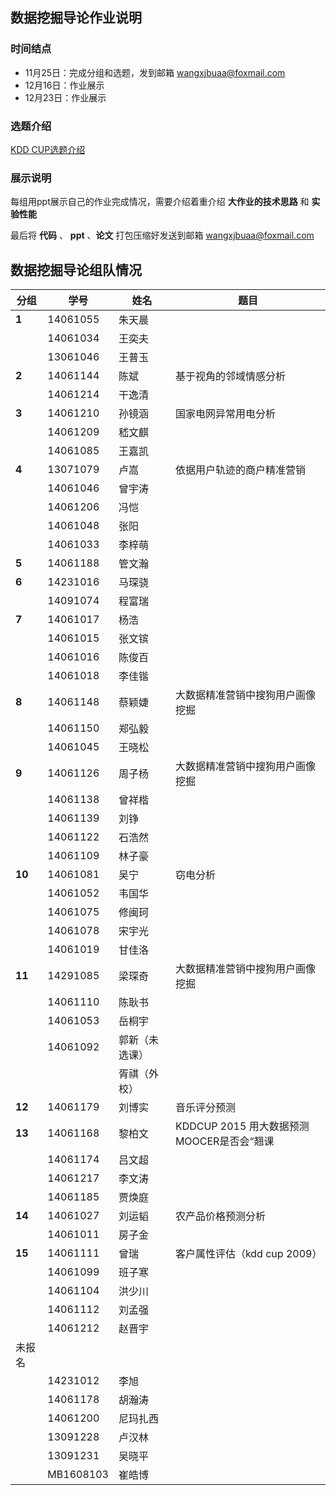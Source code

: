 ## 数据挖掘导论作业说明

### 时间结点

- 11月25日：完成分组和选题，发到邮箱 [wangxjbuaa@foxmail.com](mailto:wangxjbuaa@foxmail.com)
- 12月16日：作业展示
- 12月23日：作业展示

### 选题介绍

[KDD CUP选题介绍](http://sugarspectre.github.io/kddcup.html)

### 展示说明

每组用ppt展示自己的作业完成情况，需要介绍着重介绍 **大作业的技术思路** 和 **实验性能** 

最后将 **代码** 、 **ppt** 、**论文** 打包压缩好发送到邮箱  [wangxjbuaa@foxmail.com](mailto:wangxjbuaa@foxmail.com)

## 数据挖掘导论组队情况

| 分组     | 学号        | 姓名      | 题目                             |
| ------ | --------- | ------- | ------------------------------ |
| **1**  | 14061055  | 朱天晨     |                                |
|        | 14061034  | 王奕夫     |                                |
|        | 13061046  | 王普玉     |                                |
| **2**  | 14061144  | 陈斌      | 基于视角的邻域情感分析                    |
|        | 14061214  | 干逸清     |                                |
| **3**  | 14061210  | 孙镜涵     | 国家电网异常用电分析                     |
|        | 14061209  | 嵇文麒     |                                |
|        | 14061085  | 王嘉凯     |                                |
| **4**  | 13071079  | 卢嵩      | 依据用户轨迹的商户精准营销                  |
|        | 14061046  | 曾宇涛     |                                |
|        | 14061206  | 冯恺      |                                |
|        | 14061048  | 张阳      |                                |
|        | 14061033  | 李梓萌     |                                |
| **5**  | 14061188  | 管文瀚     |                                |
| **6**  | 14231016  | 马琛骁     |                                |
|        | 14091074  | 程富瑞     |                                |
| **7**  | 14061017  | 杨浩      |                                |
|        | 14061015  | 张文镔     |                                |
|        | 14061016  | 陈俊百     |                                |
|        | 14061018  | 李佳锴     |                                |
| **8**  | 14061148  | 蔡颖婕     | 大数据精准营销中搜狗用户画像挖掘               |
|        | 14061150  | 郑弘毅     |                                |
|        | 14061045  | 王晓松     |                                |
| **9**  | 14061126  | 周子杨     | 大数据精准营销中搜狗用户画像挖掘               |
|        | 14061138  | 曾祥楷     |                                |
|        | 14061139  | 刘铮      |                                |
|        | 14061122  | 石浩然     |                                |
|        | 14061109  | 林子豪     |                                |
| **10** | 14061081  | 吴宁      | 窃电分析                           |
|        | 14061052  | 韦国华     |                                |
|        | 14061075  | 修闽珂     |                                |
|        | 14061078  | 宋宇光     |                                |
|        | 14061019  | 甘佳洛     |                                |
| **11** | 14291085  | 梁琛奇     | 大数据精准营销中搜狗用户画像挖掘               |
|        | 14061110  | 陈耿书     |                                |
|        | 14061053  | 岳桐宇     |                                |
|        | 14061092  | 郭新（未选课） |                                |
|        |           | 胥祺（外校）  |                                |
| **12** | 14061179  | 刘博实     | 音乐评分预测                         |
| **13** | 14061168  | 黎柏文     | KDDCUP 2015 用大数据预测MOOCER是否会“翘课 |
|        | 14061174  | 吕文超     |                                |
|        | 14061217  | 李文涛     |                                |
|        | 14061185  | 贾焕庭     |                                |
| **14** | 14061027  | 刘运韬     | 农产品价格预测分析                      |
|        | 14061011  | 房子金     |                                |
| **15** | 14061111  | 曾瑞      | 客户属性评估（kdd cup 2009）           |
|        | 14061099  | 班子寒     |                                |
|        | 14061104  | 洪少川     |                                |
|        | 14061112  | 刘孟强     |                                |
|        | 14061212  | 赵晋宇     |                                |
| 未报名    |           |         |                                |
|        | 14231012  | 李旭      |                                |
|        | 14061178  | 胡瀚涛     |                                |
|        | 14061200  | 尼玛扎西    |                                |
|        | 13091228  | 卢汉林     |                                |
|        | 13091231  | 吴晓平     |                                |
|        | MB1608103 | 崔皓博     |                                |




